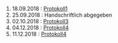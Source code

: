 1. 18.09.2018 : [Protokoll1](https://github.com/wegpam14/Protokoll1)   
1. 25.09.2018 : Handschriftlich abgegeben     
1. 02.10.2018 : [Protokoll3](https://github.com/wegpam14/Protokoll/blob/master/Protokoll3.md)   
1. 04.12.2018 : [Protokoll4](https://github.com/wegpam14/Protokoll-4)
1. 11.12.2018 : [Protokoll4]()
